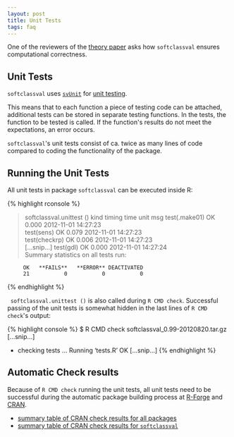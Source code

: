 ```yaml
---
layout: post
title: Unit Tests
tags: faq
---
```


One of the reviewers of the [theory paper]() asks how `softclassval` ensures computational
correctness.

## Unit Tests 

`softclassval` uses [`svUnit`](http://cran.r-project.org/web/packages/svUnit/index.html) for [unit
testing](http://en.wikipedia.org/wiki/Unit_testing).

<!-- end excerpt --> 
This means that to each function a piece of testing code can be attached,
additional tests can be stored in separate testing functions. In the tests, the function to be tested
is called. If the function's results do not meet the expectations, an error occurs.

`softclassval`'s unit tests consist of ca. twice as many lines of code compared to coding the
functionality of the package.


## Running the Unit Tests

All unit tests in package `softclassval` can be executed inside R:

{% highlight rconsole %}
> softclassval.unittest ()
                    kind timing                time unit msg
test(.make01)         OK  0.000 2012-11-01 14:27:23         
test(sens)            OK  0.079 2012-11-01 14:27:23         
test(checkrp)         OK  0.006 2012-11-01 14:27:23         
   [...snip...]
test(gdl)             OK  0.000 2012-11-01 14:27:24         
Summary statistics on all tests run:

         OK   **FAILS**   **ERROR** DEACTIVATED 
         21           0           0           0 
{% endhighlight %}

` softclassval.unittest ()` is also called during `R CMD check`.
Successful passing of the unit tests is somewhat hidden in the last lines of `R CMD check`'s output:

{% highlight console %}
$ R CMD check softclassval_0.99-20120820.tar.gz 
   [...snip...]
* checking tests ...
  Running ‘tests.R’
 OK
   [...snip...]
{% endhighlight %}
## Automatic Check results

Because of `R CMD check` running the unit tests, all unit tests need to be successful during the
automatic package building process at [R-Forge](https://r-forge.r-project.org) and
[CRAN](http://www.cran.r-project.org/).

- [summary table of CRAN check results for all packages](http://www.cran.r-project.org/web/checks/check_summary.html)
- [summary table of CRAN check results for `softclassval`](http://www.cran.r-project.org/web/checks/check_results_softclassval.html)
